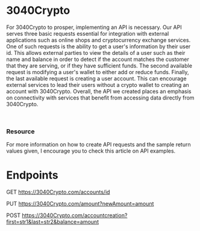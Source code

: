 # 3040Crypto
For 3040Crypto to prosper, implementing an API is necessary. Our API serves three basic requests essential for integration with external applications such as online shops and cryptocurrency exchange services. One of such requests is the ability to get a user's information by their user id. This allows external parties to view the details of a user such as their name and balance in order to detect if the account matches the customer that they are serving, or if they have sufficient funds. The second available request is modifying a user's wallet to either add or reduce funds. Finally, the last available request is creating a user account. This can encourage external services to lead their users without a crypto wallet to creating an account with 3040Crypto. Overall, the API we created places an emphasis on connectivity with services that benefit from accessing data directly from 3040Crypto.

<br />

### Resource
For more information on how to create API requests and the sample return values given, I encourage you to check this article on API examples.


# Endpoints
GET https://3040Crypto.com/accounts/id

PUT https://3040Crypto.com/amount?newAmount=amount

POST https://3040Crypto.com/accountcreation?first=str1&last=str2&balance=amount
